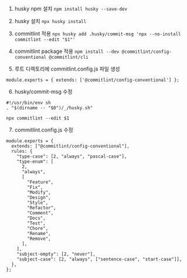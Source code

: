 1. husky npm 설치
   `npm install husky --save-dev`

2. husky 설치
   `npx husky install`

3. commitlint 적용
   `npx husky add .husky/commit-msg 'npx --no-install commitlint --edit "$1"'`

4. commitlint package 적용
   `npm install --dev @commitlint/config-conventional @commitlint/cli`

5. 루트 디렉토리에 commitlint.config.js 파일 생성

```.javascript
module.exports = { extends: ['@commitlint/config-conventional'] };
```

6. husky/commit-msg 수정

```.javascript
#!/usr/bin/env sh
. "$(dirname -- "$0")/_/husky.sh"

npx commitlint --edit $1
```

7. commitlint.config.js 수정

```.javascript
module.exports = {
  extends: ["@commitlint/config-conventional"],
  rules: {
    "type-case": [2, "always", "pascal-case"],
    "type-enum": [
      2,
      "always",
      [
        "Feature",
        "Fix",
        "Modify",
        "Design",
        "Style",
        "Refactor",
        "Comment",
        "Docs",
        "Test",
        "Chore",
        "Rename",
        "Remove",
      ],
    ],
    "subject-empty": [2, "never"],
    "subject-case": [2, "always", ["sentence-case", "start-case"]],
  },
};
```
